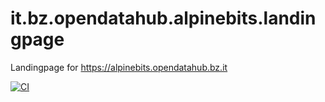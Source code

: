 # it.bz.opendatahub.alpinebits.landingpage
Landingpage for https://alpinebits.opendatahub.bz.it

[![CI](https://github.com/noi-techpark/it.bz.opendatahub.alpinebits.landingpage/actions/workflows/ci.yml/badge.svg)](https://github.com/noi-techpark/it.bz.opendatahub.alpinebits.landingpage/actions/workflows/ci.yml)
